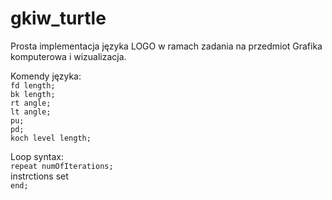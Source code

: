 # gkiw_turtle
Prosta implementacja języka LOGO w ramach zadania na przedmiot Grafika komputerowa i wizualizacja.

Komendy języka: <br />
```fd length;``` <br />
```bk length;``` <br />
```rt angle;``` <br />
```lt angle;``` <br />
```pu;``` <br />
```pd;``` <br />
```koch level length;``` <br />

Loop syntax: <br />
```repeat numOfIterations;``` <br />
instrctions set <br />
```end;``` <br />

